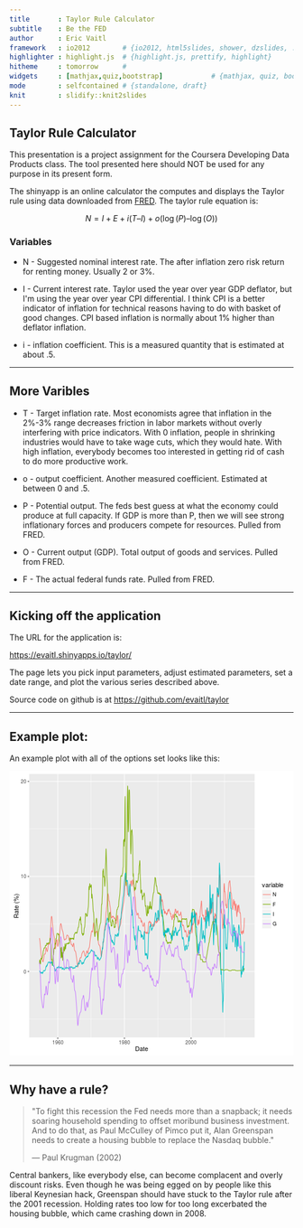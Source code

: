 ```yaml
---
title       : Taylor Rule Calculator
subtitle    : Be the FED
author      : Eric Vaitl
framework   : io2012        # {io2012, html5slides, shower, dzslides, ...}
highlighter : highlight.js  # {highlight.js, prettify, highlight}
hitheme     : tomorrow      # 
widgets     : [mathjax,quiz,bootstrap]            # {mathjax, quiz, bootstrap}
mode        : selfcontained # {standalone, draft}
knit        : slidify::knit2slides
---
```


## Taylor Rule Calculator

This presentation is a project assignment for the Coursera Developing Data Products class. The tool presented here should NOT be used for any purpose in its present form. 

The shinyapp is an online calculator the computes and displays the Taylor rule using data downloaded from [FRED](https://fred.stlouisfed.org/). The taylor rule equation is: 

$$  N = I + E + i(T – I) + o(\log(P) – \log(O)) $$


### Variables 
* N - Suggested nominal interest rate. The after inflation zero risk return for renting money. Usually 2 or 3%. 

* I - Current interest rate. Taylor used the year over year GDP deflator, but I'm using the year over year CPI differential. I think CPI is a better indicator of inflation for technical reasons having to do with basket of good changes. CPI based inflation is normally about 1% higher than deflator inflation. 

* i - inflation coefficient. This is a measured quantity that is estimated at about .5. 

---
## More Varibles

* T - Target inflation rate. Most economists agree that inflation in the 2%-3% range decreases friction in labor markets without overly interfering with price indicators. With 0 inflation, people in shrinking industries would have to take wage cuts, which they would hate. With high inflation, everybody becomes too interested in getting rid of cash to do more productive work. 

* o - output coefficient. Another measured coefficient. Estimated at between 0 and .5.

* P - Potential output. The feds best guess at what the economy could produce at full capacity. If GDP is more than P, then we will see strong inflationary forces and producers compete for resources. Pulled from FRED.  

* O - Current output (GDP).  Total output of goods and services.  Pulled from FRED. 

* F - The actual federal funds rate. Pulled from FRED. 

---
## Kicking off the application 

The URL for the application is: 

https://evaitl.shinyapps.io/taylor/

The page lets you pick input parameters, adjust estimated parameters, set a date range, and plot the various series described above. 

Source code on github is at https://github.com/evaitl/taylor

--- 
## Example plot:
An example plot with all of the options set looks like this: 

![plot of chunk unnamed-chunk-1](assets/fig/unnamed-chunk-1-1.png)

---
## Why have a rule?

> "To fight this recession the Fed needs more than a snapback; it
> needs soaring household spending to offset moribund business
> investment. And to do that, as Paul McCulley of Pimco put it, Alan
> Greenspan needs to create a housing bubble to replace the Nasdaq
> bubble."
> 
> — Paul Krugman (2002)

Central bankers, like everybody else, can become complacent and overly discount risks. Even though he was being egged on by people like this liberal Keynesian hack, Greenspan should have stuck to the Taylor rule after the 2001 recession. Holding rates too low for too long excerbated the housing bubble, which came crashing down in 2008. 
